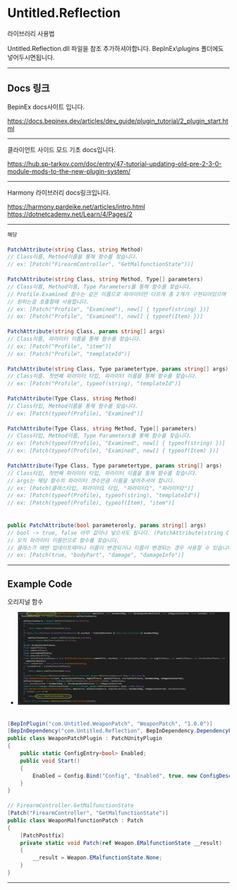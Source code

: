 # Untitled.Reflection

라이브러리 사용법

Untitled.Reflection.dll 파일을 참조 추가하셔야합니다.
BepInEx\plugins 폴더에도 넣어두시면됩니다.

---

## Docs 링크

BepinEx docs사이트 입니다.

<https://docs.bepinex.dev/articles/dev_guide/plugin_tutorial/2_plugin_start.html>

---

클라이언트 사이드 모드 기초 docs입니다.

<https://hub.sp-tarkov.com/doc/entry/47-tutorial-updating-old-pre-2-3-0-module-mods-to-the-new-plugin-system/>

---

Harmony 라이브러리 docs링크입니다.

<https://harmony.pardeike.net/articles/intro.html>
<https://dotnetcademy.net/Learn/4/Pages/2>

---

```c#
해당 

PatchAttribute(string Class, string Method)
// Class이름, Method이름을 통해 함수를 찾습니다.
// ex: [Patch("FirearmController", "GetMalfunctionState"))]

PatchAttribute(string Class, string Method, Type[] parameters)
// Class이름, Method이름, Type Parameters를 통해 함수를 찾습니다.
// Profile.Examined 함수는 같은 이름으로 파라미터만 다르게 총 2개가 구현되어있으며 해당 함수중
// 원하는걸 호출할때 사용합니다.
// ex: [Patch("Profile", "Examined"), new[] { typeof(string) })]
// ex: [Patch("Profile", "Examined"), new[] { typeof(Item) })]

PatchAttribute(string Class, params string[] args)
// Class이름, 파라미터 이름을 통해 함수를 찾습니다.
// ex: [Patch("Profile", "item")]
// ex: [Patch("Profile", "templateId")]

PatchAttribute(string Class, Type parametertype, params string[] args)
// Class이름. 첫번째 파라미터 타입, 파라미터 이름을 통해 함수를 찾습니다.
// ex: [Patch("Profile", typeof(string), "templateId")]

PatchAttribute(Type Class, string Method)
// Class타입, Method이름을 통해 함수를 찾습니다.
// ex: [Patch(typeof(Profile), "Examined")]

PatchAttribute(Type Class, string Method, Type[] parameters)
// Class타입, Method이름, Type Parameters를 통해 함수를 찾습니다.
// ex: [Patch(typeof(Profile), "Examined", new[] { typeof(string) })]
// ex: [Patch(typeof(Profile), "Examined", new[] { typeof(Item) })]

PatchAttribute(Type Class, Type parametertype, params string[] args)
// Class타입, 첫번째 파라미터 타입, 파라미터 이름을 통해 함수를 찾습니다.
// args는 해당 함수의 파라미터 갯수만큼 이름을 넣어주셔야 합니다.
// ex: [Patch(클래스타입, 파라미터1 타입, "파라미터1", "파라미터2")]
// ex: [Patch(typeof(Profile), typeof(string), "templateId")]
// ex: [Patch(typeof(Profile), typeof(Item), "item")]


public PatchAttribute(bool parameteronly, params string[] args)
// bool -> true, false 아무 값이나 넣으셔도 됩니다. (PatchAttribute(string Class, params string[] args) 구별용)
// 오직 파라미터 이름만으로 함수를 찾습니다.
// 클래스가 매번 업데이트때마나 이름이 변경되거나 이름이 변경되는 경우 사용할 수 있습니다.
// ex: [Patch(true, "bodyPart", "damage", "damageInfo")]
```

---

## Example Code

오리지널 함수

* ![img](./img/FirearmController.GetMalfunctionState.png)

```c#

[BepInPlugin("com.Untitled.WeaponPatch", "WeaponPatch", "1.0.0")]
[BepInDependency("com.Untitled.Reflection", BepInDependency.DependencyFlags.HardDependency)]
public class WeaponPatchPlugin : PatchUnityPlugin
{
    public static ConfigEntry<bool> Enabled;
    public void Start()
    {
        Enabled = Config.Bind("Config", "Enabled", true, new ConfigDescription("Patch 활성화/비활성화"));
    }
}
    
// FirearmController.GetMalfunctionState
[Patch("FirearmController", "GetMalfunctionState")]
public class WeaponMalfunctionPatch : Patch 
{
    [PatchPostfix]
    private static void Patch(ref Weapon.EMalfunctionState __result)
    {
        __result = Weapon.EMalfunctionState.None;
    }
}
```

---
